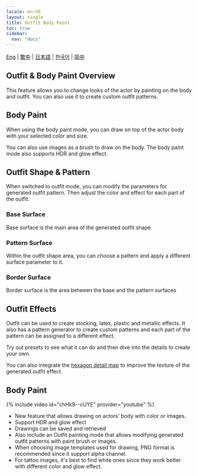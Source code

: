 ```yaml
---
locale: en-US
layout: single
title: Outfit Body Paint
toc: true
sidebar:
  nav: "docs"
---
```

[Eng](/dancexr/features/outfit_body_paint) | [繁中](/tw/dancexr/features/outfit_body_paint) | [日本語](/jp/dancexr/features/outfit_body_paint) | [한국어](/kr/dancexr/features/outfit_body_paint) | [简中](/zh/dancexr/features/outfit_body_paint)


## Outfit & Body Paint Overview
This feature allows you to change looks of the actor by painting on the body and outfit. You can also use it to create custom outfit patterns.

## Body Paint
When using the body paint mode, you can draw on top of the actor body with your selected color and size. 

You can also use images as a brush to draw on the body. The body paint mode also supports HDR and glow effect.

## Outfit Shape & Pattern
When switched to outfit mode, you can modify the parameters for generated outfit pattern. Then adjust the color and effect for each part of the outfit.

### Base Surface
Base surface is the main area of the generated outfit shape.

### Pattern Surface
Within the outfit shape area, you can choose a pattern and apply a different surface parameter to it.

### Border Surface
Border surface is the area between the base and the pattern surfaces

## Outfit Effects
Outfit can be used to create stocking, latex, plastic and metallic effects. It also has a pattern generator to create custom patterns and each part of the pattern can be assigned to a different effect.

Try out presets to see what it can do and then dive into the details to create your own.

You can also integrate the [hexagon detail map](hexagon_detail.md) to improve the texture of the generated outfit effect.

## Body Paint
{% include video id="chHk9--cUYE" provider="youtube" %}
* New feature that allows drawing on actors' body with color or images.
* Support HDR and glow effect
* Drawings can be saved and retrieved
* Also include an Outfit painting mode that allows modifying generated outfit patterns with paint brush or images. 
* When choosing image templates used for drawing, PNG format is recommended since it support alpha channel. 
* For tattoo images, it's best to find white ones since they work better with different color and glow effect. 
